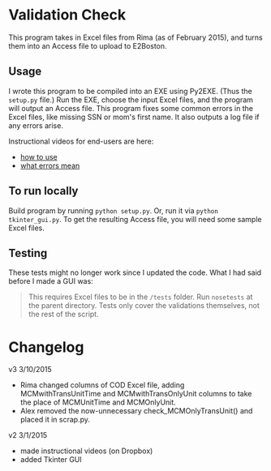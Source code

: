 # Validation Check
This program takes in Excel files from Rima (as of February 2015), and turns them into an Access file to upload to E2Boston.

## Usage
I wrote this program to be compiled into an EXE using Py2EXE. (Thus the `setup.py` file.) Run the EXE, choose the input Excel files, and the program will output an Access file. This program fixes some common errors in the Excel files, like missing SSN or mom's first name. It also outputs a log file if any errors arise.

Instructional videos for end-users are here:
- [how to use](https://www.dropbox.com/s/fdl8e766whmfcsq/validation%20check%20-%20how%20to%20use.flv?dl=0)
- [what errors mean](https://www.dropbox.com/s/g2f8zt5egj9cg58/validation%20check%20-%20what%20errors%20mean.flv?dl=0)

## To run locally
Build program by running `python setup.py`. Or, run it via `python tkinter_gui.py`. To get the resulting Access file, you will need some sample Excel files.

## Testing
These tests might no longer work since I updated the code. What I had said before I made a GUI was:

> This requires Excel files to be in the `/tests` folder. Run `nosetests` at the parent directory. Tests only cover the validations themselves, not the rest of the script.

# Changelog
v3 3/10/2015
- Rima changed columns of COD Excel file, adding MCMwithTransUnitTime and MCMwithTransOnlyUnit columns to take the place of MCMUnitTime	and MCMOnlyUnit.
- Alex removed the now-unnecessary check_MCMOnlyTransUnit() and placed it in scrap.py.

v2 3/1/2015
- made instructional videos (on Dropbox)
- added Tkinter GUI